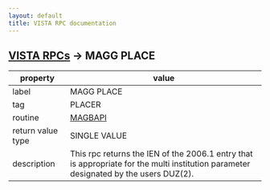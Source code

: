 ```yaml
---
layout: default
title: VISTA RPC documentation
---
```




## [VISTA RPCs](TableOfContent.md) &#8594; MAGG PLACE 

 property | value 
--- | --- 
 label | MAGG PLACE
 tag | PLACER
 routine | [MAGBAPI](http://code.osehra.org/dox/Routine_MAGBAPI_source.html)
 return value type | SINGLE VALUE
 description | This rpc returns the IEN of the 2006.1 entry that is appropriate for the multi institution parameter designated by the users DUZ(2).